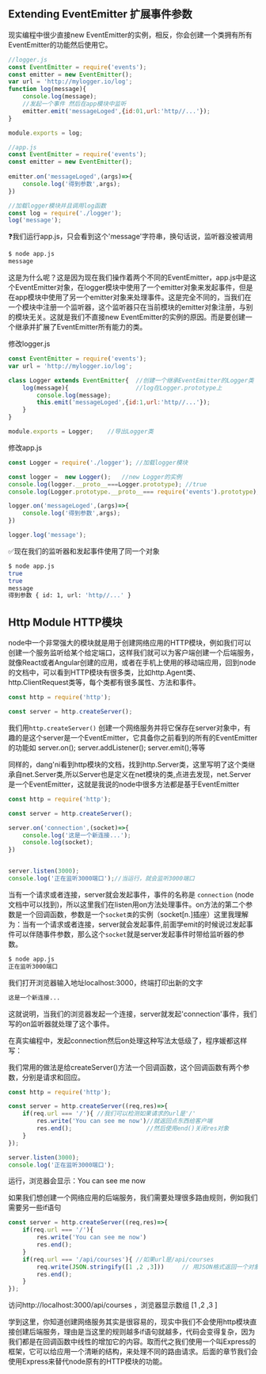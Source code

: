 ## Extending EventEmitter 扩展事件参数

现实编程中很少直接new EventEmitter的实例，相反，你会创建一个类拥有所有EventEmitter的功能然后使用它。

```js
//logger.js
const EventEmitter = require('events');
const emitter = new EventEmitter();
var url = 'http://mylogger.io/log';
function log(message){
    console.log(message);
    //发起一个事件 然后在app模块中监听
    emitter.emit('messageLoged',{id:01,url:'http//...'});   
}

module.exports = log;
```

```js
//app.js
const EventEmitter = require('events');
const emitter = new EventEmitter();
    
emitter.on('messageLoged',(args)=>{
    console.log('得到参数',args);
})

//加载logger模块并且调用log函数
const log = require('./logger');
log('message');
```

❓我们运行app.js，只会看到这个'message'字符串，换句话说，监听器没被调用

```bash
$ node app.js
message
```

这是为什么呢？这是因为现在我们操作着两个不同的EventEmitter，app.js中是这个EventEmitter对象，在logger模块中使用了一个emitter对象来发起事件，但是在app模块中使用了另一个emitter对象来处理事件。这是完全不同的，当我们在一个模块中注册一个监听器，这个监听器只在当前模块的emitter对象注册，与别的模块无关。这就是我们不直接new EventEmitter的实例的原因。而是要创建一个继承并扩展了EventEmitter所有能力的类。

修改logger.js

```js
const EventEmitter = require('events');
var url = 'http://mylogger.io/log';

class Logger extends EventEmitter{ 	//创建一个继承EventEmitter的Logger类
    log(message){                   //log在Logger.prototype上
        console.log(message);
        this.emit('messageLoged',{id:1,url:'http//...'});   
    }
}

module.exports = Logger;	//导出Logger类

```



修改app.js

```js
const Logger = require('./logger');	//加载logger模块

const logger =  new Logger();	//new Logger的实例
console.log(logger.__proto__===Logger.prototype); //true
console.log(Logger.prototype.__proto__=== require('events').prototype);	//true

logger.on('messageLoged',(args)=>{
    console.log('得到参数',args);
})

logger.log('message');

```

✅现在我们的监听器和发起事件使用了同一个对象

```bash
$ node app.js
true
true
message
得到参数 { id: 1, url: 'http//...' }
```
## Http Module HTTP模块

node中一个非常强大的模块就是用于创建网络应用的HTTP模块，例如我们可以创建一个服务监听给某个给定端口，这样我们就可以为客户端创建一个后端服务，就像React或者Angular创建的应用，或者在手机上使用的移动端应用，回到node的文档中，可以看到HTTP模块有很多类，比如http.Agent类、http.ClientRequest类等，每个类都有很多属性、方法和事件。

```js
const http = require('http');

const server = http.createServer();
```

我们用`http.createServer()`  创建一个网络服务并将它保存在server对象中，有趣的是这个server是一个EventEmitter，它具备你之前看到的所有的EventEmitter的功能如	server.on();	 server.addListener(); 	server.emit();等等

同样的，dang'ni看到http模块的文档，找到http.Server类，这里写明了这个类继承自net.Server类,所以Server也是定义在net模块的类,点进去发现，net.Server是一个EventEmitter，这就是我说的node中很多方法都是基于EventEmitter

```js
const http = require('http');

const server = http.createServer();

server.on('connection',(socket)=>{
    console.log('这是一个新连接...');
    console.log(socket);
})


server.listen(3000);
console.log('正在监听3000端口');//当运行，就会监听3000端口
```

当有一个请求或者连接，server就会发起事件，事件的名称是  `connection`  (node文档中可以找到)，所以这里我们在listen用on方法处理事件。on方法的第二个参数是一个回调函数，参数是一个`socket类`的实例（socket[n.]插座）这里我理解为：当有一个请求或者连接，server就会发起事件,前面学emit的时候说过发起事件可以伴随事件参数，那么这个`socket`就是server发起事件时带给监听器的参数。

```bash
$ node app.js
正在监听3000端口
```

我们打开浏览器输入地址localhost:3000，终端打印出新的文字

```bash
这是一个新连接...
```

这就说明，当我们的浏览器发起一个连接，server就发起'connection'事件，我们写的on监听器就处理了这个事件。

在真实编程中，发起connection然后on处理这种写法太低级了，程序媛都这样写：

我们常用的做法是给createServer()方法一个回调函数，这个回调函数有两个参数，分别是请求和回应。

```js
const http = require('http');

const server = http.createServer((req,res)=>{
    if(req.url === '/'){ //我们可以检测如果请求的url是'/'
        res.write('You can see me now')//就返回点东西给客户端
        res.end();                     //然后使用end()关闭res对象
    }
});

server.listen(3000);
console.log('正在监听3000端口');
```

运行，浏览器会显示：You can see me now

如果我们想创建一个网络应用的后端服务，我们需要处理很多路由规则，例如我们需要另一些if语句

```js
const server = http.createServer((req,res)=>{
    if(req.url === '/'){ 
        res.write('You can see me now')
        res.end();                     
    }
    if(req.url === '/api/courses'){ //如果url是/api/courses
        req.write(JSON.stringify([1 ,2 ,3]))     // 用JSON格式返回一个对象
        res.end();	
    }
});
```

访问http://localhost:3000/api/courses ，浏览器显示数组 [1 ,2 ,3 ]

学到这里，你知道创建网络服务其实是很容易的，现实中我们不会使用http模块直接创建后端服务，理由是当这里的规则越多if语句就越多，代码会变得复杂，因为我们都是在回调函数中线性的增加它的内容。取而代之我们使用一个叫Express的框架，它可以给应用一个清晰的结构，来处理不同的路由请求。后面的章节我们会使用Express来替代node原有的HTTP模块的功能。
